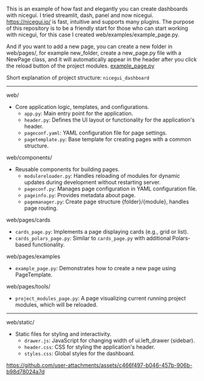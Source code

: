 
This is an example of how fast and elegantly you can create dashboards with nicegui. I tried streamlit, dash, panel and now nicegui. https://nicegui.io/ is fast, intuitive and supports many plugins.
The purpose of this repository is to be a friendly start for those who can start working with nicegui, for this case I created web/examples/example_page.py. 

And if you want to add a new page, you can create a new folder in web/pages/, for example new_folder, create a new_page.py file with a NewPage class, and it will automatically appear in the header after you click the reload button of the project modules.
[example_page.py](web%2Fpages%2Fexamples%2Fexample_page.py)

Short explanation of project structure:  `nicegui_dashboard`

----------
web/
-   Core application logic, templates, and configurations.
    -   `app.py`: Main entry point for the application.
    -   `header.py`: Defines the UI layout or functionality for the application's header.
    -   `pageconf.yaml`: YAML configuration file for page settings.
    -   `pagetemplate.py`: Base template for creating pages with a common structure.

web/components/
-   Reusable components for building pages.
    -   `modulereloader.py`: Handles reloading of modules for dynamic updates during development without restarting server.
    -   `pageconf.py`: Manages page configuration in YAML configuration file.
    -   `pageinfo.py`: Provides metadata about page.
    -   `pagemanager.py`: Create page structure {folder}/{module}, handles page routing.

web/pages/cards
-   `cards_page.py`: Implements a page displaying cards (e.g., grid or list).
-   `cards_polars_page.py`: Similar to  `cards_page.py`  with additional Polars-based functionality.

web/pages/examples
-   `example_page.py`: Demonstrates how to create a new page using PageTemplate.

web/pages/tools/

-   `project_modules_page.py`: A page visualizing current running project modules, which will be reloaded.

----------

web/static/

-   Static files for styling and interactivity.
    -   `drawer.js`: JavaScript for changing width of ui.left_drawer (sidebar).
    -   `header.css`: CSS for styling the application's header.
    -   `styles.css`: Global styles for the dashboard.
    
https://github.com/user-attachments/assets/c466f497-b046-457b-906b-b98d78024a7d


